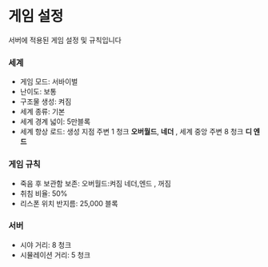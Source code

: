 # 게임 설정

서버에 적용된 게임 설정 및 규칙입니다

### 세계

* 게임 모드: 서바이벌
* 난이도: 보통
* 구조물 생성: 켜짐
* 세계 종류: 기본
* 세계 경계 넓이: 5만블록
* 세계 항상 로드: 생성 지점 주변 1 청크 **오버월드**, **네더** , 세계 중앙 주변 8 청크 **디 엔드**

### 게임 규칙

* 죽음 후 보관함 보존: 오버월드:켜짐 네더,엔드 , 꺼짐
* 취침 비율: 50%
* 리스폰 위치 반지름: 25,000 블록

### 서버

* 시야 거리: 8 청크
* 시뮬레이션 거리: 5 청크
